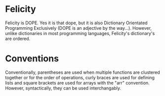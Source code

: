 ﻿# Felicity
Felicity is DOPE. Yes it is that dope, but it is also Dictionary Orientated Programming Exclusively (DOPE is an adjective by the way...). However, unlike dictionaries in most programming languages, Felicity's dictionary's are ordered.

# Conventions
Conventionally, parentheses are used when multiple functions are clustered together or for the order of operations, curly braces are used for defining lists and square brackets are used for arrays with the "arr" convention. However, syntactically, they can be used interchangably.
